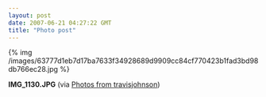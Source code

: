 ```yaml
---
layout: post
date: 2007-06-21 04:27:22 GMT
title: "Photo post"
---
```

{% img /images/63777d1eb7d17ba7633f34928689d9909cc84cf770423b1fad3bd98db766ec28.jpg %}

<b>IMG_1130.JPG</b> (via <a href="http://www.flickr.com/photos/travisjohnson/578702746/">Photos from travisjohnson</a>)